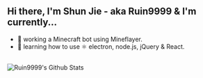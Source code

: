 ## Hi there, I'm Shun Jie - aka Ruin9999 & I'm currently...
- 🔨 working a Minecraft bot using Mineflayer.
- 🤔 learning how to use ⚛️ electron, node.js, jQuery & React.

<br/>

<img align="left" alt="Ruin9999's Github Stats" src="https://github-readme-stats.vercel.app/api?username=Ruin9999&show_icons=true&hide_border=true"/>
